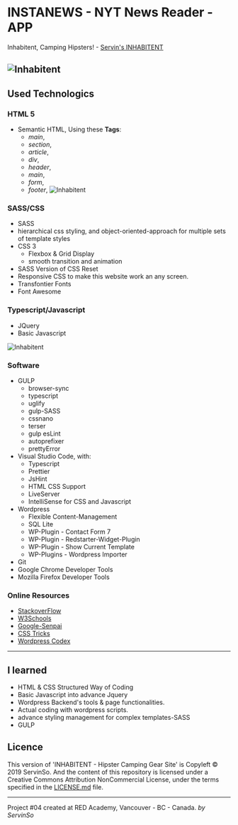 ﻿# INSTANEWS - NYT News Reader - APP

Inhabitent, Camping Hipsters! - [Servin's INHABITENT](http://soservin07.github.io/servin-inhabitent/)


![Inhabitent](https://github.com/soservin07/servin-inhabitent/screenshot2.jpg)
-----------------------------------------------

## Used Technologics

### HTML 5

* Semantic HTML, Using these **Tags**:
  * _main_,
  * _section_,
  * _article_,
  * _div_,
  * _header_,
  * _main_,
  * _form_,
  * _footer_,
![Inhabitent](https://github.com/soservin07/servin-inhabitent/screenshot1.jpg)
### SASS/CSS

* SASS
* hierarchical css styling, and object-oriented-approach for multiple sets of template styles
* CSS 3
  * Flexbox & Grid Display
  * smooth transition and animation
* SASS Version of CSS Reset
* Responsive CSS to make this website work an any screen.
* Transfontier Fonts
* Font Awesome

### Typescript/Javascript

* JQuery
* Basic Javascript

![Inhabitent](https://github.com/soservin07/servin-inhabitent/screenshot3.jpg)

### Software

* GULP
  * browser-sync
  * typescript
  * uglify
  * gulp-SASS
  * cssnano
  * terser
  * gulp esLint
  * autoprefixer
  * prettyError
* Visual Studio Code, with:
  * Typescript
  * Prettier
  * JsHint
  * HTML CSS Support
  * LiveServer
  * IntelliSense for CSS and Javascript
* Wordpress
    * Flexible Content-Management
    * SQL Lite
    * WP-Plugin - Contact Form 7
    * WP-Plugin - Redstarter-Widget-Plugin
    * WP-Plugin - Show Current Template
    * WP-Plugins - Wordpress Importer
* Git
* Google Chrome Developer Tools
* Mozilla Firefox Developer Tools

### Online Resources

* [StackoverFlow](https://stackoverflow.com/)
* [W3Schools](https://www.w3schools.com/)
* [Google-Senpai](https://www.google.com/)
* [CSS Tricks](http://css-tricks.com)
* [Wordpress Codex](https://codex.wordpress.org)


-----------------------------------------------

## I learned

* HTML & CSS Structured Way of Coding
* Basic Javascript into advance Jquery
* Wordpress Backend's tools & page functionalities.
* Actual coding with wordpress scripts.
* advance styling management for complex templates-SASS
* GULP


## Licence

This version of 'INHABITENT - Hipster Camping Gear Site' is Copyleft © 2019 ServinSo. And the content of this repository is licensed under a Creative Commons Attribution NonCommercial License, under the terms specified in the [LICENSE.md](LICENSE.md) file.

-----------------------------------------------

Project #04 created at RED Academy, Vancouver - BC - Canada.
_by ServinSo_